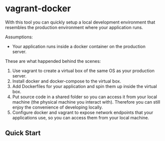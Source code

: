 # vagrant-docker

With this tool you can quickly setup a local development environment that resembles the production environment where your application runs.

Assumptions:

- Your application runs inside a docker container on the production server.

These are what happended behind the scenes:

1. Use vagrant to create a virtual box of the same OS as your production server.
2. Install docker and docker-compose to the virtual box.
3. Add Dockerfiles for your application and spin them up inside the virtual box.
4. Put source code in a shared folder so you can access it from your local machine (the physical machine you interact with). Therefore you can still enjoy the convenience of developing locally.
5. Configure docker and vagrant to expose network endpoints that your applications use, so you can access them from your local machine.

## Quick Start

